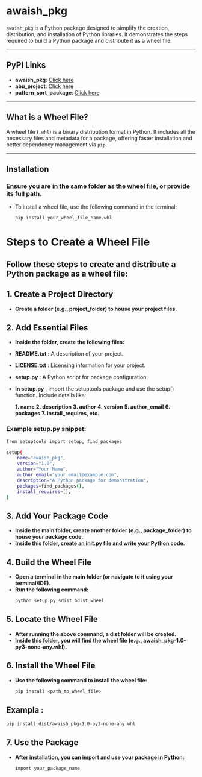 # awaish_pkg

`awaish_pkg` is a Python package designed to simplify the creation, distribution, and installation of Python libraries. It demonstrates the steps required to build a Python package and distribute it as a wheel file.

---

## PyPI Links

- **awaish_pkg**: [Click here](https://pypi.org/project/awaish-pkg/)
- **abu_project**: [Click here](https://pypi.org/project/abu-project/)
- **pattern_sort_package**: [Click here](https://pypi.org/project/pattern-sort-package/)

---

## What is a Wheel File?

A wheel file (`.whl`) is a binary distribution format in Python. It includes all the necessary files and metadata for a package, offering faster installation and better dependency management via `pip`.

---

## Installation  
### Ensure you are in the same folder as the wheel file, or provide its full path.  
 - To install a wheel file, use the following command in the terminal:

   ```bash
   pip install your_wheel_file_name.whl
   ```

# Steps to Create a Wheel File
## Follow these steps to create and distribute a Python package as a wheel file:

## 1. Create a Project Directory
 - **Create a folder (e.g., project_folder) to house your project files.**
## 2. Add Essential Files
 - **Inside the folder, create the following files:**
 
 - **README.txt** : A description of your project.
 - **LICENSE.txt** : Licensing information for your project.
 - **setup.py** : A Python script for package configuration.
 - **In setup.py** , import the setuptools package and use the setup() function. Include details like:
 
   **1. name**
   **2. description**
   **3. author**
   **4. version**
   **5. author_email**
   **6. packages**
   **7. install_requires, etc.**

### Example setup.py snippet:
   ```bash
   from setuptools import setup, find_packages
   
   setup(
       name="awaish_pkg",
       version="1.0",
       author="Your Name",
       author_email="your_email@example.com",
       description="A Python package for demonstration",
       packages=find_packages(),
       install_requires=[],
   )
   ```
## 3. Add Your Package Code
 - **Inside the main folder, create another folder (e.g., package_folder) to house your package code.**
 - **Inside this folder, create an __init__.py file and write your Python code.**
## 4. Build the Wheel File
 - **Open a terminal in the main folder (or navigate to it using your terminal/IDE).**
 - **Run the following command:**
   ```bash
   python setup.py sdist bdist_wheel
   ```

## 5. Locate the Wheel File
 - **After running the above command, a dist folder will be created.**
 - **Inside this folder, you will find the wheel file (e.g., awaish_pkg-1.0-py3-none-any.whl).**
## 6. Install the Wheel File
 - **Use the following command to install the wheel file:**
   ```bash
   pip install <path_to_wheel_file>
   ```

## Exampla :
  ```bash
  pip install dist/awaish_pkg-1.0-py3-none-any.whl
  ```

## 7. Use the Package
 - **After installation, you can import and use your package in Python:**
   ```bash
   import your_package_name
   ```



